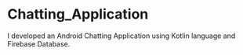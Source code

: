 # Chatting_Application
I developed an Android Chatting Application using Kotlin language and Firebase Database.
